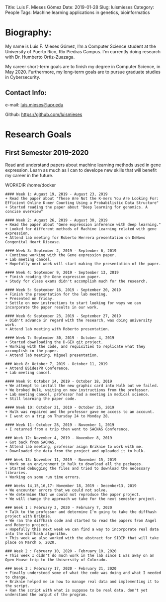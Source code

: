 Title: Luis F. Mieses Gómez
Date: 2019-01-28
Slug: luismieses
Category: People
Tags: Machine learning applications in genetics, bioinformatics

# Biography:

My name is Luis F. Mieses Gómez, I’m a Computer Science student at the University of Puerto Rico, Río Piedras Campus. I'm currently doing research with Dr. Humberto Ortiz-Zuazaga. 

My career short-term goals are to finish my degree in Computer Science, in May 2020. Furthermore, my long-term goals are to pursue graduate studies in Cybersecurity.

## Contact Info:
e-mail: luis.mieses@upr.edu

Github: https://github.com/luismieses

# Research Goals
## First Semester 2019-2020
Read and understand papers about machine learning methods used in gene expression. Learn as much as I can to develope new skills that will benefit my career in the future.  

WORKDIR /home/docker
```
#### Week 1: August 19, 2019 - August 23, 2019
+ Read the paper about "These Are Not the K-mers You Are Looking For: Efficient Online K-mer Counting Using a Probabilistic Data Structure"
+ Started reading the paper about "Deep learning for genomics. A concise overview"

#### Week 2: August 26, 2019 - August 30, 2019
+ Read the paper about "Gene expression inference with deep learning."
+ Looked for different methods of Machine Learning related with gene expression.
+ Attend lab meeting for Roberto Herrera presentation on DeNovo Congenital Heart Disease.

#### Week 3: September 2, 2019 - September 6, 2019
+ Continue working with the Gene expression paper.
+ Lab meeting cancel.
+ Hopefully next week will start making the presentation of the paper. 

#### Week 4: September 9, 2019 - September 13, 2019 
+ Finish reading the Gene expression paper.
+ Study for class exams didn't accomplish much for the research.

#### Week 5: September 16, 2019 - September 20, 2019
+ Finish the presentation for the lab meeting.
+ Presented on friday.
+ Settle on new instructions to start looking for ways we can incorporate the paper results in our work.

#### Week 6: September 23, 2019 - September 27, 2019
+ Didn't advance in regard with the research, was doing university work.
+ Attend lab meeting with Roberto presentation.

#### Week 7: September 30, 2019 - October 4, 2019
+ Started downloading the D-GEX git project.
+ Working with the code, and requisities to replicate what they accomplish in the paper.
+ Attend lab meeting, Miguel presentation.

### Week 8: October 7, 2019 - October 11, 2019
+ Attend BSidesPR Conference.
+ Lab meeting cancel.

#### Week 9: October 14, 2019 - October 18, 2019
+ We attempt to install the new graphic card into Hulk but we failed.
+ We broked Hulk, waiting on new instructions from the professor.
+ Lab meeting cancel, professor had a meeting in medical science.
+ Still learning the paper code.

#### Week 10: October 21, 2019 - October 25, 2019
+ Hulk was repaired and the professor gave me access to an account.
+ I went on a trip on Thursday 24 to Monday 28.

#### Week 11: October 28, 2019 - November 1, 2019
+ I returned from a trip then went to SACNAS Conference.

### Week 12: November 4, 2019 - November 8, 2019
+ Got back from SACNAS.
+ Attend lab meeting, professor asign Briknie to work with me.
+ Downloaded the data from the project and uploaded it to hulk.

### Week 13: November 11, 2019 - November 15, 2019
+ Work on an environment in hulk to download all the packages.
+ Started debugging the files and tried to download the necessary libraries.
+ Working on some run time errors.

### Weeks 14,15,16,17: November 18, 2019 - December13, 2019
+ We encounter errors that we could not solve.
+ We determine that we could not reproduce the paper project.
+ We will change the approach we take for the next semester project. 

### Week 1 : February 3, 2020 - February 7, 2020
+ Talk to the professor and determine I'm going to take the diffhash project with Briknie.
+ We ran the diffhash code and started to read the papers from Angel and Roberto project. 
+ Hopefully this next week we can find a way to incorporate real data into the diffhash algorithm.
+ This week we also worked with the abstract for SIDIM that will take place on March 6, 2020. 

### Week 2 : February 10, 2020 - February 10, 2020
+ This week I didn't do much work in the lab since I was away on an Open House trip to the University of Colorado.

### Week 3 : February 17, 2020 - February 21, 2020
+ Finally understood some of what the code was doing and what I needed to change.
+ Briknie helped me in how to manage real data and implementing it to the script.
+ Ran the script with what is suppose to be real data, don't yet understand the output of the program.

